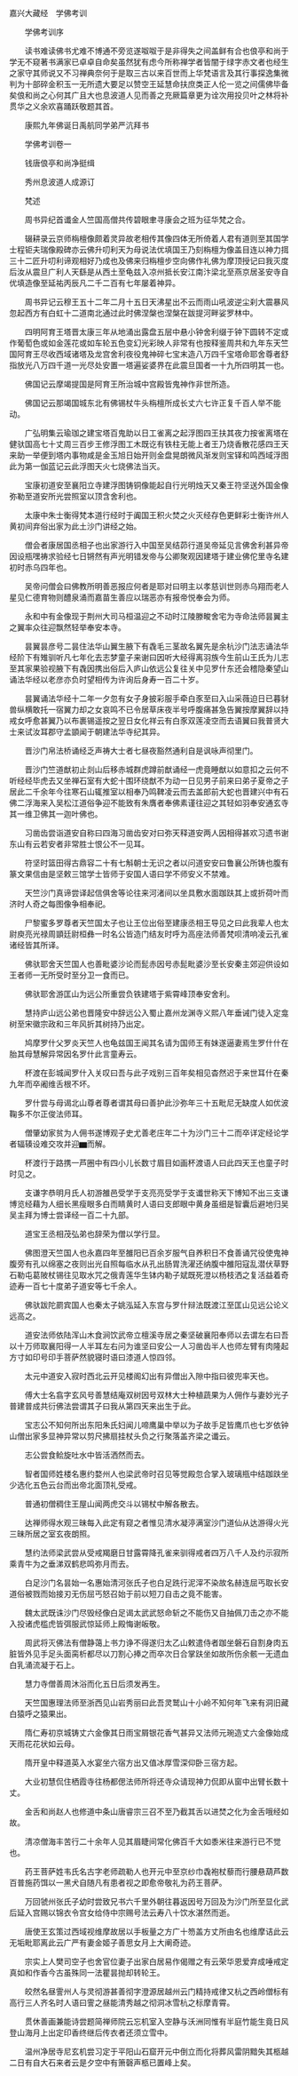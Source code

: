 <!-- { "loadSidebar": true } -->
嘉兴大藏经　学佛考训


　　学佛考训序

　　读书难读佛书尤难不博通不旁览遂呶呶于是非得失之间盖鲜有合也俍亭和尚于学无不窥著书满家已卓卓自命矣虽然犹有虑今所称禅学者皆闇于绿字赤文者也经生之家守其师说又不习禅典奈何于是取三古以来百世而上华梵语言及其行事探逸集微判为十部碎金积玉一无所遗大要足以赞空王延慧命扶庶类正人伦一览之间儒佛毕备矣俍和尚之心何其广且大也息波道人见而善之充厥篇章更为诠次用投贝叶之林将补贯华之义余欢喜踊跃敬题其首。

　　康熙九年佛诞日禹航同学弟严沆拜书

　　学佛考训卷一

　　钱唐俍亭和尚净挺缉

　　秀州息波道人成源订

　　梵述

　　周书异纪首谶金人竺国高僧共传碧眼聿寻康会之班为征华梵之合。

　　辍耕录云京师栴檀像颇着灵异故老相传其像四体无所倚着人君有道则至其国学士程钜夫瑞像殿碑亦云佛升叨利天为母说法优填国王乃刻栴檀为像盖目连以神力挕三十二匠升叨利谛观相好乃成也及佛来归栴檀步空向佛作礼佛为摩顶授记曰我灭度后汝从震旦广利人天繇是从西土至龟兹入凉州抵长安江南汴梁北至燕京居圣安寺自优填造像至延祐丙辰凡二千二百有七年屡着神异。

　　周书异记云穆王五十二年二月十五日天沸星出不云而雨山吼波逆尘刹大震暴风忽起西方有白虹十二道南北通过此时佛涅槃也涅槃在跋提河畔娑罗林中。

　　四明阿育王塔晋太康三年从地涌出露盘五层中悬小钟舍利缀于钟下圆转不定或作葡萄色或如金莲花或如车轮五色变幻光彩映人非常有也按释鉴周共和九年东天竺国阿育王尽收西域诸塔及龙宫舍利夜役鬼神碎七宝末造八万四千宝塔命耶舍尊者舒指放光八万四千道一光尽处安置一塔遍娑婆界在此震旦国者一十九所四明其一也。

　　佛国记云摩竭提国是阿育王所治城中宫殿皆鬼神作非世所造。

　　佛国记云那竭国城东北有佛锡杖牛头栴檀所成长丈六七许正复千百人举不能动。

　　广弘明集云瑜珈之建宝塔百鬼助以日工雀离之起浮图四王扶其夜力按雀离塔在健驮国高七十丈周三百步王修浮图工木既讫有铁柱无能上者王乃烧香散花感四王天来助一举便到塔内事物咸是金玉旭日始开则金盘晃朗微风渐发则宝铎和鸣西域浮图此为第一伽蓝记云此浮图天火七烧佛法当灭。

　　宝康初道安至襄阳立寺建浮图铸铜像能起自行光明烛天又秦王符坚送外国金像弥勒至道安所光尝照室以顶含舍利也。

　　太康中朱士衡得梵本道行经时于阗国王积火焚之火灭经存色更鲜彩士衡许州人黄初间弃俗出家为此土沙门讲经之始。

　　僧会者康居国丞相子也出家游行入中国至吴结茆行道吴帝延见言佛舍利甚异帝因设瓶嘿祷求验经七日锵然有声光明错发帝与公卿聚观因建塔于建业佛佗里寺名建初时赤乌四年也。

　　吴帝问僧会曰佛教所明善恶报应何者是耶对曰明主以孝慈训世则赤乌翔而老人星见仁德育物则醴泉涌而嘉苗生善应以瑞恶亦有报帝悦奉会为师。

　　永和中有金像现于荆州大司马桓温迎之不动时江陵滕畯舍宅为寺命法师昙翼主之翼率众往迎飘然轻举奉安本寺。

　　昙翼昙彦号二昙住法华山翼生腋下有毳毛三茎故名翼先是余杭沙门法志诵法华经阶下有雉驯听凡七年化去志梦童子来谢曰因听大经得离羽族今生前山王氏为儿志至其家果验视腋下有毳因携出俗后入庐山依远公复往关中见罗什东还会稽隐秦望山诵法华经以老彦亦负时望相传为许询后身寿一百二十岁。

　　昙翼诵法华经十二年一夕忽有女子身披彩服手牵白豕至曰入山采薇迫日已暮豺兽纵横敢托一宿翼力却之女哀鸣不已令居草床夜半号呼腹痛甚急告翼按摩翼辞以持戒女呼愈甚翼乃以布裹锡遥按之翌日女化祥云有白豕双莲凌空而去语翼曰我普贤大士来试汝耳郡守孟顗闻于朝建法华寺纪其异。

　　晋沙门帛法桥诵经乏声祷大士者七昼夜豁然通利自是讽咏声彻里门。

　　晋沙门竺道猷初止剡山后移赤城群虎蹲前猷诵经一虎竟睡猷以如意扣之云何不听经经毕虎去又坐禅石室有大蛇十围环绕猷不为动一日见男子前来曰弟子夏帝之子居此二千余年今往寒石山辄推室以相奉乃鸣鞞凌云而去盖郎前大蛇也晋建兴中有石佛二浮海来入吴松江道俗争迎不能致有朱膺者奉佛素谨往迎之其轻如羽奉安通玄寺其一维卫佛其一迦叶佛也。

　　习凿齿尝诣道安自称曰四海习凿齿安对曰弥天释道安两人因相得甚欢习遗书谢东山有云若安者非常胜士恨公不一见耳。

　　符坚时篮田得古鼎容二十有七斛朝士无识之者以问道安安曰鲁襄公所铸也腹有篆文果信由是坚敕三馆学士皆师于安国人语曰学不师安义不禁难。

　　天竺沙门真谛尝译起信俱舍等论往来河渚间以坐具敷水面跏趺其上或折荷叶而济时人奇之每图像争相奉祀。

　　尸黎蜜多罗尊者天竺国太子也让王位出俗至建康丞相王导见之曰此我辈人也太尉庾亮光禄周顗廷尉桓彝一时名公皆造门结友时呼为高座法师善梵呗清响凌云孔雀诸经皆其所译。

　　佛驮耶舍天竺国人也善毗婆沙论而髭赤因号赤髭毗婆沙至长安秦主郊迎供设如王者师一无所受时至分卫一食而已。

　　佛驮耶舍游匡山为远公所重尝负铁建塔于紫霄峰顶奉安舍利。

　　慧持庐山远公弟也晋隆安中辞远公入蜀止嘉州龙渊寺义熙八年垂诫门徒入定龛树至宋徽宗政和三年风折其树持乃出定。

　　鸠摩罗什父罗炎天竺人也龟兹国王闻其名请为国师王有妹遂逼妻焉生罗什什在胎其母慧解异常因名罗什此言童寿云。

　　杯渡在彭城闻罗什入关叹曰吾与此子戏别三百年矣相见杳然迟于来世耳什在秦九年而卒阇维舌根不坏。

　　罗什尝与母谒北山尊者尊者谓其母曰善护此沙弥年三十五毗尼无缺度人如优波鞠多不尔正俊法师耳。

　　僧肇幼家贫为人佣书遂博观子史尤善老庄年二十为沙门三十二而卒详定经论学者辐辏设难交攻并迎▆而解。

　　杯渡行于路携一芦圈中有四小儿长数寸眉目如画杯渡语人曰此四天王也童子时时见之。

　　支谦字恭明月氏人初游雒邑受学于支亮亮受学于支谶世称天下博知不出三支谦博览经藉为人细长黑瘦眼多白而睛黄时人语曰支郎眼中黄身虽细是智囊后避地归吴吴主拜为博士尝译经一百二十九部。

　　道宝王丞相茂弘弟也辞荣为僧以学行显。

　　佛图澄天竺国人也永嘉四年至雒阳已百余岁服气自养积日不食善诵咒役使鬼神腹旁有孔以绵塞之夜则出光自照每临水从孔出肠胃洗濯还纳腹中雒阳寇乱潜伏草野石勒屯葛陂杖锡往见取水咒之俄青莲华生钵内勒子斌既死澄以杨枝洒之复活益着奇迹寿一百七十度弟子道安等七千余人。

　　佛驮跋陀罽宾国人也秦太子姚泓延入东宫与罗什辩法既渡江至匡山见远公论义远高之。

　　道安法师依陆浑山木食涧饮武帝立檀溪寺居之秦坚破襄阳奉师以去谓左右曰吾以十万师取襄阳得一人半耳左右问为谁坚曰安公一人习凿齿半人也师左臂有肉隆起方寸如印号印手菩萨然貌寝时语曰漆道人惊四邻。

　　太元中道安入寂时西北云开见楼阁幻出有异僧出入隙中指曰彼兜率天也。

　　傅大士名翕字玄风号善慧结庵双树因号双林大士种植蔬果为人佣作与妻妙光子普建普成共衍佛法尝谓其子曰我从第四天来出生于此。

　　宝志公不知何所出东阳朱氏妇闻儿啼鹰巢中举以为子故手足皆鹰爪也七岁依钟山僧出家多显神异常以剪尺拂扇挂杖头负之行聚落盖齐梁之谶云。

　　志公尝食鲙旋吐水中皆活洒然而去。

　　智者国师姓楼名惠约婺州人也梁武帝时召见等觉殿忽合掌入玻璃瓶中结跏趺坐少选化五色云台而出帝北面顶礼受戒。

　　普通初僧稠住王屋山闻两虎交斗以锡杖中解各散去。

　　达禅师得水观三昧每入此定有窥之者惟见清水凝渟满室沙门道仙从达游得火光三昧所居之室玄夜朗照。

　　慧约法师梁武尝从受戒羯磨日甘露霄降孔雀来驯得戒者四万八千人及约示寂所乘青牛为之垂涕双鹤悲鸣弥月而去。

　　白足沙门名昙始一名惠始清河张氏子也白足跣行泥滓不染故名赫连屈丐取长安道俗被戮而始接刃无伤屈丐怒召始于前以短刀自击之竟不能害。

　　魏太武既诛沙门尽毁经像白足谒太武武怒命斩之不能伤又自抽佩刀击之亦不能入投诸虎槛虎皆弭服武惊延师上殿悔谢皈敬。

　　周武将灭佛法有僧静蔼上书力诤不得遂归太乙山敕遣侍者跏坐磐石自割身肉五脏皆外见手足头面脔析都尽以刀割心捧之而卒次日合掌趺坐如故所伤余骸一无遗血白乳涌流凝于石上。

　　慧力寺僧善周沐浴而化五日后须发再生。

　　天竺国惠理法师至浙西见山岩秀丽曰此吾灵鹫山十小岭不知何年飞来有洞旧藏白猿呼之猿果出。

　　隋仁寿初京城铸丈六金像其日雨宝屑银花香气甚异又法师元琬造丈六金像始成天雨花花状如云母。

　　隋开皇中释道英入水宴坐六宿方出又值冰厚雪深仰卧三宿方起。

　　大业初慧侃住栖霞寺往杨都偲法师所将还寺众请现神力侃即从窗中出臂长数十丈。

　　金舌和尚赵人也修道中条山唐睿宗三召不至乃截其舌以进焚之化为金舌哦经如故。

　　清凉僧海丰苦行二十余年人见其眉睫间常化佛百千大如黍米往来游行已不觉也。

　　药王菩萨姓韦氏名古字老师疏勒人也开元中至京纱巾毳袍杖藜而行腰悬葫芦数百普施药饵以一黑犬自随凡有患者视之即愈帝敬礼为药王菩萨。

　　万回虢州张氏子幼时尝致兄书六千里外朝往暮返因号万回及为沙门所至显化武后延入宫赐以锦衣令宫女给侍中宗赐号法云寿八十饮水湛然而逝。

　　唐使王玄策过西域视维摩故居以手板量之方广十笏盖方丈所由名也维摩诘此云无垢毗耶离此云广严有妻金姬子善思女月上大阐奇迹。

　　宗实上人樊司空子也舍官位妻子出家白居易作偈赠之有云荣华恩爱弃成唾戒定真如和作香今古虽殊同一法瞿昙抛却转轮王。

　　皎然名昼霅州人与灵彻游甚善彻字澄源居越州云门精持戒律又杭之西岭僧标有高行三人齐名时人语曰霅之昼能清秀越之彻洞冰雪杭之标摩青霄。

　　贯休善画兼能诗尝题简禅师院云忘机室入空静与沃洲同惟有半庭竹能生竟日风登山海月上出定印香终继后传衣者还须立雪中。

　　温州净居寺尼玄机尝习定于平阳山石窟开元中倒立而化将葬风雷阴黯失其柩越二日有自大石来者云是夕空中有箫磬声柩已置峰上矣。

